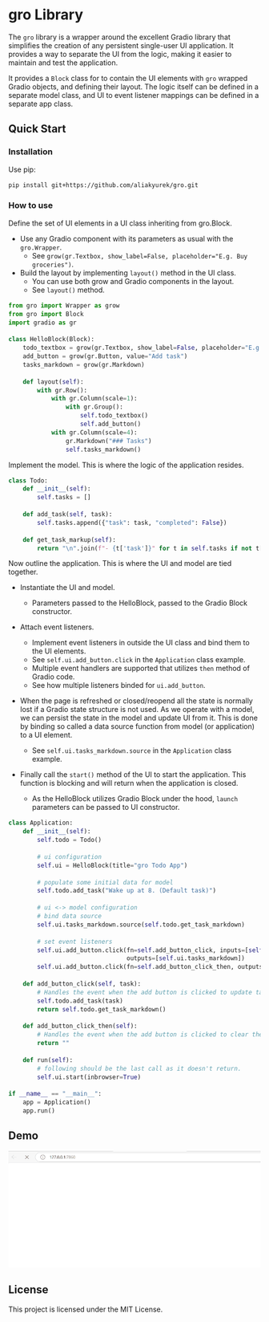 # gro Library

The `gro` library is a wrapper around the excellent Gradio library that simplifies the creation of any persistent single-user UI application. It provides a way to separate the UI from the logic, making it easier to maintain and test the application.  

It provides a `Block` class for to contain the UI elements with `gro` wrapped Gradio objects, and defining their layout. The logic itself can be defined in a separate model class, and UI to event listener mappings can be defined in a separate app class.

## Quick Start
### Installation
Use pip:

```bash
pip install git+https://github.com/aliakyurek/gro.git
```

### How to use

Define the set of UI elements in a UI class inheriting from gro.Block.
* Use any Gradio component with its parameters as usual with the `gro.Wrapper`.
  * See `grow(gr.Textbox, show_label=False, placeholder="E.g. Buy groceries")`.
* Build the layout by implementing `layout()` method in the UI class.
  * You can use both grow and Gradio components in the layout.
  * See `layout()` method.

```python
from gro import Wrapper as grow
from gro import Block
import gradio as gr

class HelloBlock(Block):
    todo_textbox = grow(gr.Textbox, show_label=False, placeholder="E.g. Buy groceries")
    add_button = grow(gr.Button, value="Add task")
    tasks_markdown = grow(gr.Markdown)

    def layout(self):
        with gr.Row():
            with gr.Column(scale=1):
                with gr.Group():
                    self.todo_textbox()
                    self.add_button()
            with gr.Column(scale=4):
                gr.Markdown("### Tasks")
                self.tasks_markdown()
```

Implement the model. This is where the logic of the application resides.

```python
class Todo:
    def __init__(self):
        self.tasks = []

    def add_task(self, task):
        self.tasks.append({"task": task, "completed": False})

    def get_task_markup(self):
        return "\n".join(f"- {t['task']}" for t in self.tasks if not t["completed"])
```

Now outline the application. This is where the UI and model are tied together.
* Instantiate the UI and model.
  * Parameters passed to the HelloBlock, passed to the Gradio Block constructor.
  
* Attach event listeners.
  * Implement event listeners in outside the UI class and bind them to the UI elements.
  * See `self.ui.add_button.click` in the `Application` class example.
  * Multiple event handlers are supported that utilizes `then` method of Gradio code.
  * See how multiple listeners binded for `ui.add_button`.
  
* When the page is refreshed or closed/reopend all the state is normally lost if a Gradio state structure is not used. As we operate with a model, we can persist the state in the model and update UI from it. This is done by binding so called a data source function from model (or application) to a UI element.
  * See `self.ui.tasks_markdown.source` in the `Application` class example.

* Finally call the `start()` method of the UI to start the application. This function is blocking and will return when the application is closed.
  * As the HelloBlock utilizes Gradio Block under the hood, `launch` parameters can be passed to UI constructor.

```python
class Application:
    def __init__(self):
        self.todo = Todo()

        # ui configuration
        self.ui = HelloBlock(title="gro Todo App")

        # populate some initial data for model
        self.todo.add_task("Wake up at 8. (Default task)")

        # ui <-> model configuration
        # bind data source
        self.ui.tasks_markdown.source(self.todo.get_task_markdown)

        # set event listeners
        self.ui.add_button.click(fn=self.add_button_click, inputs=[self.ui.todo_textbox],
                                 outputs=[self.ui.tasks_markdown])
        self.ui.add_button.click(fn=self.add_button_click_then, outputs=[self.ui.todo_textbox], show_progress="hidden")
        
    def add_button_click(self, task):
        # Handles the event when the add button is clicked to update tasks_markdown.
        self.todo.add_task(task)
        return self.todo.get_task_markdown()
    
    def add_button_click_then(self):
        # Handles the event when the add button is clicked to clear the todo_textbox.
        return ""

    def run(self):
        # following should be the last call as it doesn't return.
        self.ui.start(inbrowser=True)

if __name__ == "__main__":
    app = Application()
    app.run()
```

## Demo
![Demo Animation](static/animation.gif)

## License

This project is licensed under the MIT License.